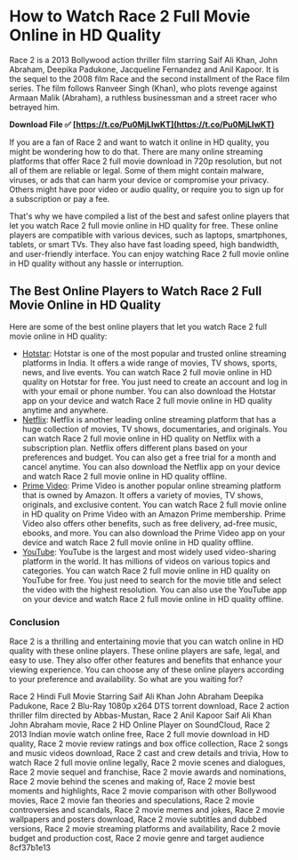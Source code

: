 
 
# How to Watch Race 2 Full Movie Online in HD Quality
 
Race 2 is a 2013 Bollywood action thriller film starring Saif Ali Khan, John Abraham, Deepika Padukone, Jacqueline Fernandez and Anil Kapoor. It is the sequel to the 2008 film Race and the second installment of the Race film series. The film follows Ranveer Singh (Khan), who plots revenge against Armaan Malik (Abraham), a ruthless businessman and a street racer who betrayed him.
 
**Download File ✅ [https://t.co/Pu0MjLIwKT](https://t.co/Pu0MjLIwKT)**


 
If you are a fan of Race 2 and want to watch it online in HD quality, you might be wondering how to do that. There are many online streaming platforms that offer Race 2 full movie download in 720p resolution, but not all of them are reliable or legal. Some of them might contain malware, viruses, or ads that can harm your device or compromise your privacy. Others might have poor video or audio quality, or require you to sign up for a subscription or pay a fee.
 
That's why we have compiled a list of the best and safest online players that let you watch Race 2 full movie online in HD quality for free. These online players are compatible with various devices, such as laptops, smartphones, tablets, or smart TVs. They also have fast loading speed, high bandwidth, and user-friendly interface. You can enjoy watching Race 2 full movie online in HD quality without any hassle or interruption.
 
## The Best Online Players to Watch Race 2 Full Movie Online in HD Quality
 
Here are some of the best online players that let you watch Race 2 full movie online in HD quality:
 
- [Hotstar](https://www.hotstar.com/in/movies/race-2/1000001350/watch): Hotstar is one of the most popular and trusted online streaming platforms in India. It offers a wide range of movies, TV shows, sports, news, and live events. You can watch Race 2 full movie online in HD quality on Hotstar for free. You just need to create an account and log in with your email or phone number. You can also download the Hotstar app on your device and watch Race 2 full movie online in HD quality anytime and anywhere.
- [Netflix](https://www.netflix.com/in/title/70259401): Netflix is another leading online streaming platform that has a huge collection of movies, TV shows, documentaries, and originals. You can watch Race 2 full movie online in HD quality on Netflix with a subscription plan. Netflix offers different plans based on your preferences and budget. You can also get a free trial for a month and cancel anytime. You can also download the Netflix app on your device and watch Race 2 full movie online in HD quality offline.
- [Prime Video](https://www.primevideo.com/detail/Race-2/0L3QOZJQZ7Y0Z9X9W5X8R6FJ4D): Prime Video is another popular online streaming platform that is owned by Amazon. It offers a variety of movies, TV shows, originals, and exclusive content. You can watch Race 2 full movie online in HD quality on Prime Video with an Amazon Prime membership. Prime Video also offers other benefits, such as free delivery, ad-free music, ebooks, and more. You can also download the Prime Video app on your device and watch Race 2 full movie online in HD quality offline.
- [YouTube](https://www.youtube.com/watch?v=1MjGv7kG9J8): YouTube is the largest and most widely used video-sharing platform in the world. It has millions of videos on various topics and categories. You can watch Race 2 full movie online in HD quality on YouTube for free. You just need to search for the movie title and select the video with the highest resolution. You can also use the YouTube app on your device and watch Race 2 full movie online in HD quality offline.

### Conclusion
 
Race 2 is a thrilling and entertaining movie that you can watch online in HD quality with these online players. These online players are safe, legal, and easy to use. They also offer other features and benefits that enhance your viewing experience. You can choose any of these online players according to your preference and availability. So what are you waiting for?
 
Race 2 Hindi Full Movie Starring Saif Ali Khan John Abraham Deepika Padukone,  Race 2 Blu-Ray 1080p x264 DTS torrent download,  Race 2 action thriller film directed by Abbas-Mustan,  Race 2 Anil Kapoor Saif Ali Khan John Abraham movie,  Race 2 HD Online Player on SoundCloud,  Race 2 2013 Indian movie watch online free,  Race 2 full movie download in HD quality,  Race 2 movie review ratings and box office collection,  Race 2 songs and music videos download,  Race 2 cast and crew details and trivia,  How to watch Race 2 full movie online legally,  Race 2 movie scenes and dialogues,  Race 2 movie sequel and franchise,  Race 2 movie awards and nominations,  Race 2 movie behind the scenes and making of,  Race 2 movie best moments and highlights,  Race 2 movie comparison with other Bollywood movies,  Race 2 movie fan theories and speculations,  Race 2 movie controversies and scandals,  Race 2 movie memes and jokes,  Race 2 movie wallpapers and posters download,  Race 2 movie subtitles and dubbed versions,  Race 2 movie streaming platforms and availability,  Race 2 movie budget and production cost,  Race 2 movie genre and target audience
 8cf37b1e13
 
